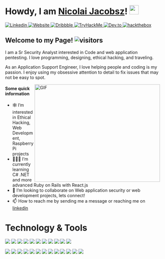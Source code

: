 

# Howdy, I am <a href="https://nicolaijacobsz1.github.io">Nicolai Jacobsz</a>! <img src="https://raw.githubusercontent.com/MartinHeinz/MartinHeinz/master/wave.gif" width="30px">
<a href="https://www.linkedin.com/in/nicolai-jacobsz-776a6585/">
<img border="0" alt="Linkedin" src="https://img.shields.io/badge/-LinkedIn-0e76a8?style=flat-square&amp;logo=Linkedin&amp;logoColor=white" style="max-width:100%;">
</a>
<a href="https://nicolaijacobsz1.github.io">
<img border="0" alt="Website" src="https://img.shields.io/badge/Website-3b5998?style=flat-square&amp;logo=google-chrome&amp;logoColor=white" style="max-width:100%;">
</a>
<a href="https://dribbble.com/Nicolai1">
<img border="0" alt="Dribbble" src="https://img.shields.io/badge/-Dribbble-FF1493?logo=dribbble&logoColor=white&style=flat-square" style="max-width:100%;">
</a>
<a href="https://tryhackme.com/p/suprasayian">
<img border="0" alt="TryHackMe" src="https://img.shields.io/badge/-TryHackMe-708090?logo=TryHackMe&logoColor=white&style=flat-square" style="max-width:100%;">
</a>
<a href="https://dev.to/nicolaijacobsz1">
<img border="0" alt="Dev.to" src="https://img.shields.io/badge/-Dev.to-000000?logo=DEV.to&logoColor=white&style=flat-square" style="max-width:100%;">
</a>
<a href="https://app.hackthebox.eu/profile/490889">
<img border="0" alt="hackthebox" src="https://img.shields.io/badge/-HackTheBox-2F4F4F?logo=hackthebox&logoColor=white&style=flat-square" style="max-width:100%;">
</a>




## Welcome to my Page! ![visitors](https://visitor-badge.glitch.me/badge?page_id=${your.username}.${your.repo.id})
<p> I am a Sr Security Analyst interested in Code and web application pentesting. I love programming, designing, ethical hacking, and traveling.

As an Application Support Engineer, I love helping people and coding is my passion. I enjoy using my obsessive attention to detail to fix issues that may not be easy to spot. 
</p>

<img align="right" alt="GIF" src="https://media.giphy.com/media/WTjXuYA2y4o3UZly3W/giphy.gif?cid=ecf05e478z9mrlqlfk6jdsoz6m4fhyce35zxti1brgwz0uo9&rid=giphy.gif&ct=g" width="408" height="318" style="max-width:100%;">


#### Some quick information
- 🕸 I’m interested in Ethical Hacking, Web Development, Raspberry Pi projects
- 👨🏻‍💻 I’m currently learning C# .NET and more advanced Ruby on Rails with React.js
- 👥 I’m looking to collaborate on Web application security or web development projects, lets connect!
- 📫 How to reach me by sending me a message or reaching me on  <a href="https://www.linkedin.com/in/nicolai-jacobsz-776a6585/">linkedin</a>



# Technology & Tools 
![](https://img.shields.io/badge/-ReactJs-61DAFB?logo=react&logoColor=white&style=flat)
![](https://img.shields.io/badge/-Ruby-8B0000?logo=ruby&logoColor=white&style=flat)
![](https://img.shields.io/badge/-RubyonRails-B22222?logo=rubyonrails&logoColor=white&style=flat)
![](https://img.shields.io/badge/-.NET-9400D3?logo=CSharp&logoColor=white&style=flat)
![](https://img.shields.io/badge/-HTML-FF5733?logo=html5&logoColor=white&style=flat)
![](https://img.shields.io/badge/-CSS-1E90FF?logo=CSS3&logoColor=white&style=flat)
![](https://img.shields.io/badge/-Bootstrap-7B68EE?logo=Bootstrap&logoColor=white&style=flat)
![](https://img.shields.io/badge/-JavaScript-FFFF00?logo=javascript&logoColor=black&style=flat)
![](https://img.shields.io/badge/-Java-FFFFFF?logo=java&logoColor=navy&style=flat)
![](https://img.shields.io/badge/-Phython-6495ED?logo=python&logoColor=white&style=flat)
![](https://img.shields.io/badge/-MySQL-00BFFF?logo=MySQL&logoColor=white&style=flat)


![](https://img.shields.io/badge/-Git-FF7F50?logo=git&logoColor=white&style=flat)
![](https://img.shields.io/badge/-GitKraken-20B2AA?logo=gitkraken&logoColor=white&style=flat)
![](https://img.shields.io/badge/-VisualStudio-663399?logo=visualstudio&logoColor=white&style=flat)
![](https://img.shields.io/badge/-Insomnia-8A2BE2?logo=Insomnia&logoColor=white&style=flat)
![](https://img.shields.io/badge/-Linux-FFFFFF?logo=Linux&logoColor=black&style=flat)
![](https://img.shields.io/badge/-Bash-708090?logo=GNUBash&logoColor=white&style=flat)
![](https://img.shields.io/badge/-PostgreSQL-4169E1?logo=PostgreSQL&logoColor=white&style=flat)
![](https://img.shields.io/badge/-AWS-FF6347?logo=AmazonAWS&logoColor=white&style=flat)
![](https://img.shields.io/badge/-Figma-E0FFFF?logo=figma&logoColor=white&style=flat)
![](https://img.shields.io/badge/-Adobe%20Cloud-DC143C?logo=adobecreativecloud&logoColor=white&style=flat)
![](https://img.shields.io/badge/-WordPress-6495ED?logo=wordpress&logoColor=white&style=flat)
![](https://img.shields.io/badge/-Jira-0000FF?logo=Jira&logoColor=white&style=flat)
![](https://img.shields.io/badge/-VirtualBox-183A61?logo=Virtualbox&logoColor=white&style=flat)




<!---
nicolaijacobsz1/nicolaijacobsz1 is a ✨ special ✨ repository because its `README.md` (this file) appears on your GitHub profile.
You can click the Preview link to take a look at your changes.
--->

